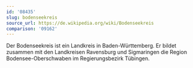 ```yaml
---
id: '08435'
slug: bodenseekreis
source_url: https://de.wikipedia.org/wiki/Bodenseekreis
comparison: '09162'
---
```


Der Bodenseekreis ist ein Landkreis in Baden-Württemberg. Er bildet zusammen mit den Landkreisen Ravensburg und Sigmaringen die Region Bodensee-Oberschwaben im Regierungsbezirk Tübingen.
